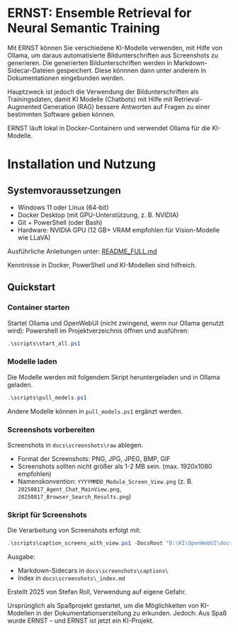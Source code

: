 # ERNST: Ensemble Retrieval for Neural Semantic Training

Mit ERNST können Sie verschiedene KI-Modelle verwenden, mit Hilfe von Ollama, um daraus automatisierte Bildunterschriften aus Screenshots zu generieren.
Die generierten Bildunterschriften werden in Markdown-Sidecar-Dateien gespeichert. Diese könnnen dann unter anderem in Dokumentationen eingebunden werden.

Hauptzweck ist jedoch die Verwendung der Bildunterschriften als Trainingsdaten, damit KI Modelle (Chatbots) mit Hilfe mit Retrieval-Augmented Generation (RAG) 
bessere Antworten auf Fragen zu einer bestimmten Software geben können.

ERNST läuft lokal in Docker-Containern und verwendet Ollama für die KI-Modelle.

# Installation und Nutzung

## Systemvoraussetzungen
- Windows 11 oder Linux (64-bit)
- Docker Desktop (mit GPU-Unterstützung, z. B. NVIDIA)
- Git + PowerShell (oder Bash)
- Hardware: NVIDIA GPU (12 GB+ VRAM empfohlen für Vision-Modelle wie LLaVA)

Ausführliche Anleitungen unter: [README_FULL.md](README_FULL.md)

Kenntnisse in Docker, PowerShell und KI-Modellen sind hilfreich.

## Quickstart

### Container starten

Startet Ollama und OpenWebUI (nicht zwingend, wenn nur Ollama genutzt wird):
Powershell im Projektverzeichnis öffnen und ausführen:

```powershell
.\scripts\start_all.ps1
```

### Modelle laden

Die Modelle werden mit folgendem Skript heruntergeladen und in Ollama geladen.
```powershell
.\scripts\pull_models.ps1
```
Andere Modelle können in `pull_models.ps1` ergänzt werden.

### Screenshots vorbereiten

Screenshots in `docs\screenshots\raw` ablegen.
- Format der Screenshots: PNG, JPG, JPEG, BMP, GIF
- Screenshots sollten nicht größer als 1-2 MB sein. (max. 1920x1080 empfohlen)
- Namenskonvention: `YYYYMMDD_Module_Screen_View.png` (z. B. `20250817_Agent_Chat_MainView.png`, `20250817_Browser_Search_Results.png`)

### Skript für Screenshots
Die Verarbeitung von Screenshots erfolgt mit:

```powershell
.\scripts\caption_screens_with_view.ps1 -DocsRoot "D:\KI\OpenWebUI\docs\screenshots" -Model "llava:7b" -OllamaUrl "http://127.0.0.1:11434"
```

Ausgabe:
- Markdown-Sidecars in `docs\screenshots\captions\`
- Index in `docs\screenshots\_index.md`

Erstellt 2025 von Stefan Roll, Verwendung auf eigene Gefahr.

Ursprünglich als Spaßprojekt gestartet, um die Möglichkeiten von KI-Modellen in der Dokumentationserstellung zu erkunden.
Jedoch: Aus Spaß wurde ERNST – und ERNST ist jetzt ein KI-Projekt.